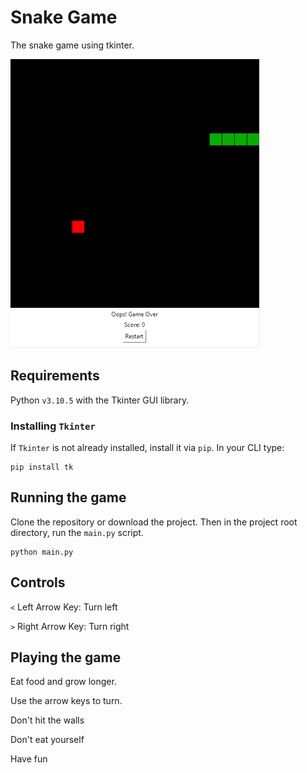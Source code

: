 # Snake Game

The snake game using tkinter.

![Snake Game in action](./snake-game.gif)

## Requirements

Python `v3.10.5` with the Tkinter GUI library.

### Installing `Tkinter`

If `Tkinter` is not already installed, install it via `pip`. In your CLI type:

    pip install tk

## Running the game

Clone the repository or download the project. Then in the project root directory, run the `main.py` script.

    python main.py

## Controls

`<` Left Arrow Key: Turn left

`>` Right Arrow Key: Turn right

## Playing the game

Eat food and grow longer.

Use the arrow keys to turn.

Don't hit the walls

Don't eat yourself

Have fun
